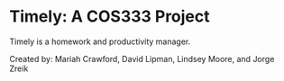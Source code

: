 # Timely: A COS333 Project

Timely is a homework and productivity manager.

Created by: Mariah Crawford, David Lipman, Lindsey Moore, and Jorge Zreik
